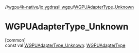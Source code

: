 //[wgpu4k-native](../../index.md)/[io.ygdrasil.wgpu](index.md)/[WGPUAdapterType_Unknown](-w-g-p-u-adapter-type_-unknown.md)

# WGPUAdapterType_Unknown

[common]\
const val [WGPUAdapterType_Unknown](-w-g-p-u-adapter-type_-unknown.md): [WGPUAdapterType](-w-g-p-u-adapter-type/index.md)